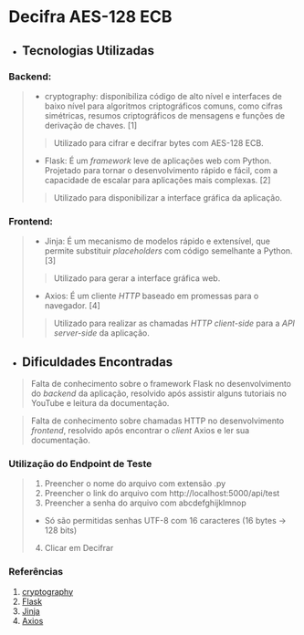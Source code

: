 # Decifra AES-128 ECB

-  ## Tecnologias Utilizadas

### Backend:

> + cryptography: disponibiliza código de alto nível e interfaces de baixo nível para algoritmos criptográficos comuns, como cifras simétricas, resumos criptográficos de mensagens e funções de derivação de chaves. [1]
>> Utilizado para cifrar e decifrar bytes com AES-128 ECB.
> + Flask: É um *framework* leve de aplicações web com Python. Projetado para tornar o desenvolvimento rápido e fácil, com a capacidade de escalar para aplicações mais complexas. [2]
>> Utilizado para disponibilizar a interface gráfica da aplicação.

### Frontend:
> + Jinja: É um mecanismo de modelos rápido e extensível, que permite substituir *placeholders* com código semelhante a Python. [3]
>> Utilizado para gerar a interface gráfica web.
> + Axios: É um cliente *HTTP* baseado em promessas para o navegador. [4]
>> Utilizado para realizar as chamadas *HTTP* *client-side* para a *API* *server-side* da aplicação.

-  ## Dificuldades Encontradas

> Falta de conhecimento sobre o framework Flask no desenvolvimento do *backend* da aplicação, resolvido após assistir alguns tutoriais no YouTube e leitura da documentação.

> Falta de conhecimento sobre chamadas HTTP no desenvolvimento *frontend*, resolvido após encontrar o *client* Axios e ler sua documentação.

### Utilização do Endpoint de Teste
> 1. Preencher o nome do arquivo com extensão .py
> 2. Preencher o link do arquivo com http://localhost:5000/api/test
> 3. Preencher a senha do arquivo com abcdefghijklmnop
> * Só são permitidas senhas UTF-8 com 16 caracteres (16 bytes -> 128 bits)
> 4. Clicar em Decifrar

### Referências

1. [cryptography](https://cryptography.io/)
2. [Flask](https://flask.palletsprojects.com/)
3. [Jinja](https://jinja.palletsprojects.com/)
4. [Axios](https://axios-http.com/docs/intro)
